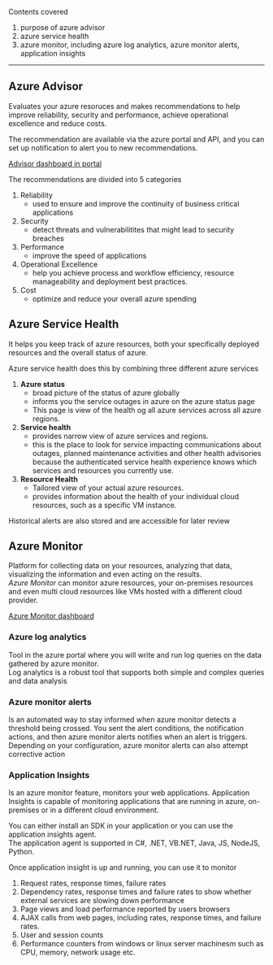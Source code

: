 Contents covered
1. purpose of azure advisor
2. azure service health
3. azure monitor, including azure log analytics, azure monitor alerts, application insights


---

## Azure Advisor
Evaluates your azure resoruces and makes recommendations to help improve reliability, security and performance, achieve operational excellence and reduce costs.

The recommendation are available via the azure portal and API, and you can set up notification to alert you to new recommendations.

[Advisor dashboard in portal](../../images/azure-advisor-dashboard-baca22e2.png)

The recommendations are divided into 5 categories
1. Reliability
    - used to ensure and improve the continuity of business critical applications
2. Security
    - detect threats and vulnerabilitites that might lead to security breaches
3. Performance
    - improve the speed of applications
4. Operational Excellence
    - help you achieve process and workflow efficiency, resource manageability and deployment best practices.
5. Cost
    - optimize and reduce your overall azure spending



## Azure Service Health
It helps you keep track of azure resources, both your specifically deployed resources and the overall status of azure.

Azure service health does this by combining three different azure services
1. __Azure status__
    - broad picture of the status of azure globally
    - informs you the service outages in azure on the azure status page
    - This page is view of the health og all azure services across all azure regions.
2. __Service health__
    - provides narrow view of azure services and regions.
    - this is the place to look for service impacting communications about outages, planned maintenance activities and other health advisories because the authenticated service health experience knows which services and resources you currently use.
3. __Resource Health__
    - Tailored view of your actual azure resources.
    - provides information about the health of your individual cloud resources, such as a specific VM instance.

Historical alerts are also stored and are accessible for later review



## Azure Monitor
Platform for collecting data on your resources, analyzing that data, visualizing the information and even acting on the results.<br>
_Azure Monitor_ can monitor azure resources, your on-premises resources and even multi cloud resources like VMs hosted with a different cloud provider.


[Azure Monitor dashboard](../../images/azure-monitor-overview-614cd2fd.svg)


### Azure log analytics
Tool in the azure portal where you will write and run log queries on the data gathered by azure monitor.<br>
Log analytics is a robust tool that supports both simple and complex queries and data analysis


### Azure monitor alerts
Is an automated way to stay informed when azure monitor detects a threshold being crossed. You sent the alert conditions, the notification actions, and then azure monitor alerts notifies when an alert is triggers.<br>
Depending on your configuration, azure monitor alerts can also attempt corrective action



### Application Insights
Is an azure monitor feature, monitors your web applications. Application Insights is capable of monitoring applications that are running in azure, on-premises or in a different cloud environment.

You can either install an SDK in your application or you can use the application insights agent.<br>
The application agent is supported in C#, .NET, VB.NET, Java, JS, NodeJS, Python.

Once application insight is up and running, you can use it to monitor
1. Request rates, response times, failure rates
2. Dependency rates, response times and failure rates to show whether external services are slowing down performance
3. Page views and load performance reported by users browsers
4. AJAX calls from web pages, including rates, response times, and failure rates.
5. User and session counts
6. Performance counters from windows or linux server machinesm such as CPU, memory, network usage etc.
